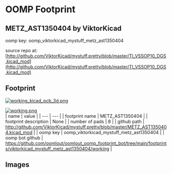 # OOMP Footprint  
## METZ_AST1350404  by ViktorKicad  
  
oomp key: oomp_viktorkicad_mystuff_metz_ast1350404  
  
source repo at: [http://github.com/ViktorKicad/mystuff.pretty/blob/master/TI_VSSOP10_DGS.kicad_mod](http://github.com/ViktorKicad/mystuff.pretty/blob/master/TI_VSSOP10_DGS.kicad_mod)  
## Footprint  
  
[![working_kicad_pcb_3d.png](working_kicad_pcb_3d_600.png)](working_kicad_pcb_3d.png)  
  
[![working.png](working_600.png)](working.png)  
| name | value | 
| --- | --- | 
| footprint name | METZ_AST1350404 | 
| footprint description | None | 
| number of pads | 8 | 
| github path | http://github.com/ViktorKicad/mystuff.pretty/blob/master/METZ_AST1350404.kicad_mod | 
| oomp key | oomp_viktorkicad_mystuff_metz_ast1350404 | 
| oomp bot github | https://github.com/oomlout/oomlout_oomp_footprint_bot/tree/main/footprints/viktorkicad_mystuff_metz_ast1350404/working | 
## Images  
